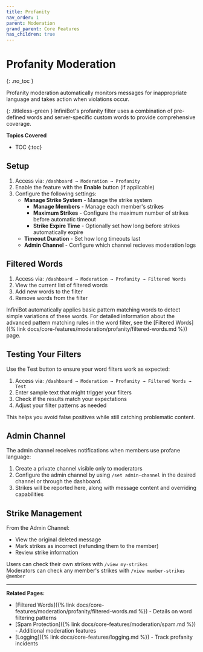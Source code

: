 ```yaml
---
title: Profanity
nav_order: 1
parent: Moderation
grand_parent: Core Features
has_children: true
---
```


# Profanity Moderation
{: .no_toc }

Profanity moderation automatically monitors messages for inappropriate language and takes action when violations occur.

{: .titleless-green }
InfiniBot's profanity filter uses a combination of pre-defined words and server-specific custom words to provide comprehensive coverage.

**Topics Covered**
- TOC
{:toc}

## Setup

1. Access via: `/dashboard → Moderation → Profanity`
2. Enable the feature with the **Enable** button (if applicable)
3. Configure the following settings:
   - **Manage Strike System** - Manage the strike system
      + **Manage Members** - Manage each member's strikes
      + **Maximum Strikes** - Configure the maximum number of strikes before automatic timeout
      + **Strike Expire Time** - Optionally set how long before strikes automatically expire
   - **Timeout Duration** - Set how long timeouts last
   - **Admin Channel** - Configure which channel recieves moderation logs

## Filtered Words

1. Access via: `/dashboard → Moderation → Profanity → Filtered Words`
2. View the current list of filtered words
3. Add new words to the filter
4. Remove words from the filter

InfiniBot automatically applies basic pattern matching words to detect simple variations of these words. For detailed information about the advanced pattern matching rules in the word filter, see the [Filtered Words]({% link docs/core-features/moderation/profanity/filtered-words.md %}) page.

## Testing Your Filters

Use the Test button to ensure your word filters work as expected:

1. Access via: `/dashboard → Moderation → Profanity → Filtered Words → Test`
2. Enter sample text that might trigger your filters
3. Check if the results match your expectations
4. Adjust your filter patterns as needed

This helps you avoid false positives while still catching problematic content.

## Admin Channel

The admin channel receives notifications when members use profane language:

1. Create a private channel visible only to moderators
2. Configure the admin channel by using `/set admin-channel` in the desired channel or through the dashboard.
3. Strikes will be reported here, along with message content and overriding capabilities

## Strike Management

From the Admin Channel:
- View the original deleted message
- Mark strikes as incorrect (refunding them to the member)
- Review strike information

Users can check their own strikes with `/view my-strikes`  
Moderators can check any member's strikes with `/view member-strikes @member`

---

**Related Pages:**
- [Filtered Words]({% link docs/core-features/moderation/profanity/filtered-words.md %}) - Details on word filtering patterns
- [Spam Protection]({% link docs/core-features/moderation/spam.md %}) - Additional moderation features
- [Logging]({% link docs/core-features/logging.md %}) - Track profanity incidents
